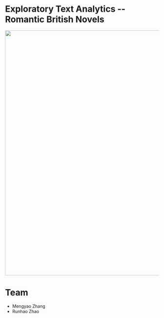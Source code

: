 # Exploratory Text Analytics -- Romantic British Novels
<p align="center">
  <img src="https://github.com/zhang90s/DS5559_Final_Project/blob/master/readme.png" width="800" height="800 title="hover text">
</p>
                                                                                                                               
# Team
- Mengyao Zhang
- Runhao Zhao
